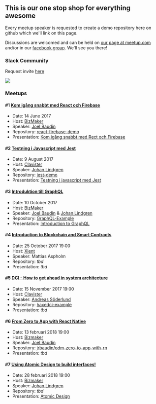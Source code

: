 ## This is our one stop shop for everything awesome

Every meetup speaker is requested to create a demo repository here on github which we'll link on this page.

Discussions are welcomed and can be held on [our page at meetup.com](https://www.meetup.com/ovik-dev) and/or in our [facebook group](https://www.facebook.com/groups/117816668796460/). We'll see you there!

### Slack Community
Request invite [here](https://ovikdevmeetup.now.sh)

<img src="https://ovikdevmeetup.now.sh/badge.svg">

### Meetups

#### #1 [Kom igång snabbt med React och Firebase](https://www.meetup.com/ovik-dev/events/240287936/)

- Date: 14 June 2017
- Host: [BizMaker](http://www.bizmaker.se)
- Speaker: [Joel Baudin](https://github.com/jrbaudin)
- Repository: [react-firebase-demo](https://github.com/jrbaudin/react-firebase-demo)
- Presentation: [Kom igång snabbt med Rect och Firebase](https://prezi.com/view/ugYB80cZIw4YRzhCmOJe)

#### #2 [Testning i Javascript med Jest](https://www.meetup.com/ovik-dev/events/241137933/)

- Date: 9 August 2017
- Host: [Clavister](https://www.clavister.com)
- Speaker: [Johan Lindgren](https://github.com/lindgr3n)
- Repository: [jest-demo](https://github.com/lindgr3n/jest-demo)
- Presentation: [Testning i javascript med Jest](https://prezi.com/view/e2v07VnJrN0l4ibHQnAC/)

#### #3 [Introduktion till GraphQL](https://www.meetup.com/ovik-dev/events/243474171/)

- Date: 10 October 2017
- Host: [BizMaker](http://www.bizmaker.se)
- Speaker: [Joel Baudin](https://github.com/jrbaudin) & [Johan Lindgren](https://github.com/lindgr3n)
- Repository: [GraphQL-Example](https://github.com/jrbaudin/GraphQL-Example)
- Presentation: [Introduction to GraphQL](https://prezi.com/view/5PfbkfvfXHCNDHTkN45z/)

#### #4 [Introduction to Blockchain and Smart Contracts](https://www.meetup.com/ovik-dev/events/244195803/)

- Date: 25 October 2017 19:00
- Host: [Xlent](https://www.xlent.se)
- Speaker: Mattias Aspholm
- Repository: _tbd_
- Presentation: _tbd_

#### #5 [DCI - How to get ahead in system architecture](https://www.meetup.com/ovik-dev/events/244107581/)

- Date: 15 November 2017 19:00
- Host: [Clavister](https://www.clavister.com)
- Speaker: [Andreas Söderlund](https://github.com/ciscoheat)
- Repository: [haxedci-example](https://github.com/ciscoheat/haxedci-example)
- Presentation: _tbd_

#### #6 [From Zero to App with React Native](https://www.meetup.com/ovik-dev/events/247340286/)

- Date: 13 februari 2018 19:00
- Host: [Bizmaker](http://www.bizmaker.se)
- Speaker: [Joel Baudin](https://github.com/jrbaudin)
- Repository: [jrbaudin/odm-zero-to-app-with-rn](https://github.com/jrbaudin/odm-zero-to-app-with-rn)
- Presentation: _tbd_

#### #7 [Using Atomic Design to build interfaces!](https://www.meetup.com/ovik-dev/events/247518466/)

- Date: 28 februari 2018 19:00
- Host: [Bizmaker](http://www.bizmaker.se)
- Speaker: [Johan Lindgren](https://github.com/lindgr3n)
- Repository: _tbd_
- Presentation: [Atomic Design](https://prezi.com/view/ltOnQM0rnHfZHlTzRigx/)
